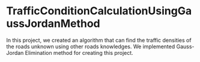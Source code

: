 # TrafficConditionCalculationUsingGaussJordanMethod
In this project, we created an algorithm that can find the traffic densities of the roads unknown using other roads knowledges. We implemented Gauss-Jordan Elimination method for creating this project.
